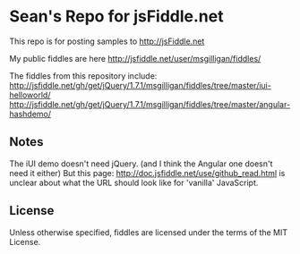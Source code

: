 Sean's Repo for jsFiddle.net
============================

This repo is for posting samples to http://jsFiddle.net

My public fiddles are here http://jsfiddle.net/user/msgilligan/fiddles/

The fiddles from this repository include:
http://jsfiddle.net/gh/get/jQuery/1.7.1/msgilligan/fiddles/tree/master/iui-helloworld/
http://jsfiddle.net/gh/get/jQuery/1.7.1/msgilligan/fiddles/tree/master/angular-hashdemo/

Notes
------
The iUI demo doesn't need jQuery. (and I think the Angular one doesn't need it either)
But this page: http://doc.jsfiddle.net/use/github_read.html
is unclear about what the URL should look like for 'vanilla' JavaScript.

License
-------
Unless otherwise specified, fiddles are licensed under the terms of the MIT License.
